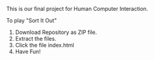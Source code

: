 This is our final project for Human Computer Interaction.

To play "Sort It Out"

1. Download Repository as ZIP file.
2. Extract the files.
3. Click the file index.html
4. Have Fun!
